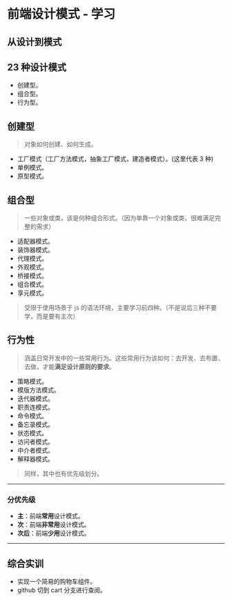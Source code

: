 # 前端设计模式 - 学习

## 从设计到模式

## 23 种设计模式

- 创建型。
- 组合型。
- 行为型。

## 创建型

> 对象如何创建、如何生成。

- 工厂模式（工厂方法模式，抽象工厂模式，建造者模式）。(这里代表 3 种)
- 单例模式。
- 原型模式。

## 组合型

> 一些对象或类，该是何种组合形式。（因为单靠一个对象或类，很难满足完整的需求）

- 适配器模式。
- 装饰器模式。
- 代理模式。
- 外观模式。
- 桥接模式。
- 组合模式。
- 享元模式。

> 受限于使用场景于 js 的语法环境，主要学习前四种。（不是说后三种不要学，而是要有主次）

## 行为性

> 涵盖日常开发中的一些常用行为。这些常用行为该如何：去开发、去布置、去做，才能**满足设计原则的要求**。

- 策略模式。
- 模版方法模式。
- 迭代器模式。
- 职责连模式。
- 命令模式。
- 备忘录模式。
- 状态模式。
- 访问者模式。
- 中介者模式。
- 解释器模式。

> 同样，其中也有优先级划分。

---

### 分优先级

- **主**：前端**常用**设计模式。
- **次**：前端**非常用**设计模式。
- **次后**：前端**少用**设计模式。

---

## 综合实训

- 实现一个简易的购物车组件。
- github 切到 cart 分支进行查阅。
